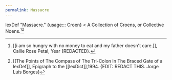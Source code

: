 ```yaml
---
permalink: Massacre
---
```

lexDef "Massacre." {usage::: Croen} < A Collection of Croens, or Collective Noens.[^Massacre.Croen][^6]

[^Massacre.Croen]: [[i am so hungry with no money to eat and my father doesn't care.]], Callie Rose Petal, Year {REDACTED}.
[^6]: [[The Points of The Compass of The Tri-Colon In The Braced Gate of a lexDef]], Epigraph to the [[lexDict]],1994. {EDIT: REDACT THIS. Jorge Luis Borges}